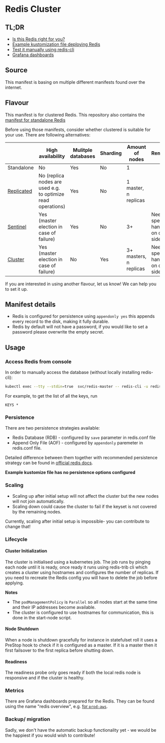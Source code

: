 # Redis Cluster

## TL;DR

- [Is this Redis right for you?](#flavour)
- [Example kustomization file deploying Redis](example)
- [Test it manually using redis-cli](#usage)
- [Grafana dashboards](#metrics)

## Source

This manifest is basing on multiple different manifests found over the internet.

## Flavour

This manifest is for clustered Redis.
This repository also contains the [manifest for standalone Redis](../redis)

Before using those manifests, consider whether clustered is suitable for your use.
There are following alternatives:

|                                                             | High availability                                            | Mulitple databases | Sharding | Amount of nodes        | Remarks                               |
|-------------------------------------------------------------|--------------------------------------------------------------|--------------------|----------|------------------------|---------------------------------------|
| Standalone                                                  | No                                                           | Yes                | No       | 1                      |                                       |
| [Replicated](https://redis.io/docs/management/replication/) | No (replica nodes are used e.g. to optimize read operations) | Yes                | No       | 1 master, n replicas   |                                       |
| [Sentinel](https://redis.io/docs/management/sentinel/)      | Yes (master election in case of failure)                     | Yes                | No       | 3+                     | Needs special handling on client side |
| [Cluster](https://redis.io/docs/management/scaling/)        | Yes (master election in case of failure)                     | No                 | Yes      | 3+ masters, n replicas | Needs special handling on client side |


If you are interested in using another flavour, let us know!
We can help you to set it up.

## Manifest details

- Redis is configured for persistence using `appendonly yes` this appends every record to the disk, making it fully
  durable.
- Redis by default will not have a password, if you would like to set a password please overwrite the empty secret.

## Usage

### Access Redis from console

In order to manually access the database (without locally installing redis-cli):

```bash
kubectl exec --tty --stdin=true  svc/redis-master -- redis-cli -u redis://localhost:6379 -a "password" 
```

For example, to get the list of all the keys, run

```redis
KEYS *
```

### Persistence

There are two persistence strategies available:

- Redis Database (RDB) - configured by `save` parameter in redis.conf file
- Append Only File (AOF) - configured by `appendonly` paremeter in redis.conf file.

Detailed difference between them together with recommended persistence strategy can be found in
[official redis docs](https://redis.io/docs/latest/operate/oss_and_stack/management/persistence/).

**Example kustomize file has no persistence options configured**

### Scaling

- Scaling up after initial setup will not affect the cluster but the new nodes will not join automatically.
- Scaling down could cause the cluster to fail if the keyset is not covered by the remaining nodes.

Currently, scaling after initial setup is impossible- you can contribute to change that!

### Lifecycle

#### Cluster Initialization

The cluster is initialised using a kubernetes job. The job runs by pinging each node until it is ready, once ready
it runs using redis-trib cli which creates a cluster using hostnames and configures the number of replicas.
If you need to recreate the Redis config you will have to delete the job before applying.

**Notes**

- The `podManagementPolicy` is `Parallel` so all nodes start at the same time and their IP addresses become available.
- The cluster is configured to use hostnames for communication, this is done in the start-node script.

#### Node Shutdown

When a node is shutdown gracefully for instance in statefulset roll it uses a PreStop hook to check if it is configured
as a master. If it is a master then it first failsover to the first replica before shutting down.

#### Readiness

The readiness probe only goes ready if both the local redis node is responsive and if the cluster is healthy.

### Metrics

There are Grafana dashboards prepared for the Redis.
They can be found using the name "redis overview",
e.g. [for `prod-aws`](https://grafana.prod.aws.uw.systems/goto/8N_RY8OSg?orgId=1).

### Backup/ migration

Sadly, we don't have the automatic backup functionality yet -
we would be the happiest if you would wish to contribute!
